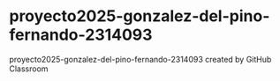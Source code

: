 # proyecto2025-gonzalez-del-pino-fernando-2314093
proyecto2025-gonzalez-del-pino-fernando-2314093 created by GitHub Classroom
